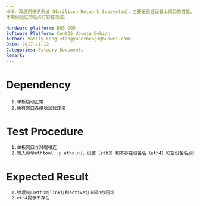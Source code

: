 ```yaml
---
HNS，海思网络子系统（Hisilicon Network Subsystem），主要是验证设备上网口的性能。
本用例验证的是点灯容错测试。

Hardware platform: D03 D05  
Software Platform: CentOS Ubuntu Debian 
Author: Vasily Fang <fangyuanzheng3@huawei.com>  
Date: 2017-11-13
Categories: Estuary Documents  
Remark:
---
```


# Dependency
```
  1.单板启动正常
  2.所有网口各模块加载正常
```

# Test Procedure
```bash
  1.单板网口与对端相连
  2.输入命令ethtool -p ethx[n]，设置（eth3）和不存在设备名（eth4）和空设备名点灯测试
```

# Expected Result
```bash
  1.物理网口eth3的link灯和active灯间隔n秒闪烁
  2.eth4提示不存在
```
